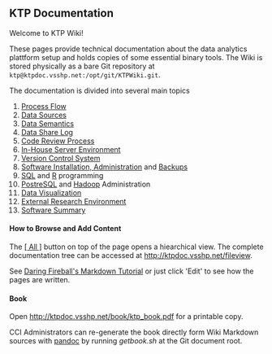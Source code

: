 KTP Documentation
-----------------

Welcome to KTP Wiki!

These pages provide technical documentation about the data analytics plattform setup and holds copies of some essential binary tools. The Wiki is stored physically as a bare Git repository at `ktp@ktpdoc.vsshp.net:/opt/git/KTPWiki.git`. 

The documentation is divided into several main topics

1.  [Process Flow](01_process_flow/)
2.  [Data Sources](02_data_sources/)
3.  [Data Semantics](03_data_semantics/)
4.  [Data Share Log](04_data_share_log/)
5.  [Code Review Process](05_code_review_process/)
6.  [In-House Server Environment](06_server_environment/)
7.  [Version Control System](07_version_control_system/)
8.  [Software Installation, Administration](08a_software/) 
and [Backups](08b_backups/)
9.  [SQL](09a_sql/) and [R](09b_R/) programming
10. [PostreSQL](10a_postgresql/) 
and [Hadoop](10b_hadoop/) Administration
11. [Data Visualization](11_data_visualization/)
12. [External Research Environment](12_ext_research_env/)
13. [Software Summary](13_summary/)

#### How to Browse and Add Content

The [\[ All \]](http://ktpdoc.vsshp.net/pages) button on top of the page opens a hiearchical view. The complete documentation tree can be accessed at <http://ktpdoc.vsshp.net/fileview>.

See [Daring Fireball's Markdown Tutorial](https://daringfireball.net/projects/markdown/) or just click 'Edit' to see how the pages are written.

#### Book

Open <http://ktpdoc.vsshp.net/book/ktp_book.pdf> for a printable copy.

CCI Administrators can re-generate the book directly form Wiki Markdown sources with
[pandoc](http://pandoc.org/) by running *getbook.sh* at the Git document root.

